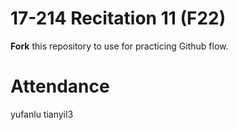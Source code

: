 # 17-214 Recitation 11 (F22)
**Fork** this repository to use for practicing Github flow.

# Attendance
yufanlu
tianyil3